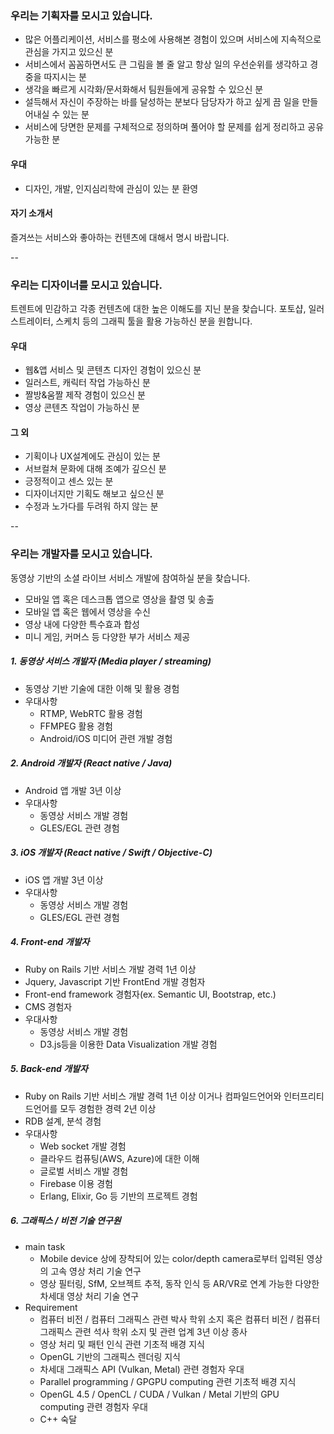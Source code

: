 ### 우리는 기획자를 모시고 있습니다.
- 많은 어플리케이션, 서비스를 평소에 사용해본 경험이 있으며 서비스에 지속적으로 관심을 가지고 있으신 분
- 서비스에서 꼼꼼하면서도 큰 그림을 볼 줄 알고 항상 일의 우선순위를 생각하고 경중을 따지시는 분
- 생각을 빠르게 시각화/문서화해서 팀원들에게 공유할 수 있으신 분
- 설득해서 자신이 주장하는 바를 달성하는 분보다 담당자가 하고 싶게 끔 일을 만들어내실 수 있는 분
- 서비스에 당면한 문제를 구체적으로 정의하며 풀어야 할 문제를 쉽게 정리하고 공유 가능한 분

#### 우대
- 디자인, 개발, 인지심리학에 관심이 있는 분 환영

#### 자기 소개서
즐겨쓰는 서비스와 좋아하는 컨텐츠에 대해서 명시 바랍니다.

--

### 우리는 디자이너를 모시고 있습니다.

트렌트에 민감하고 각종 컨텐츠에 대한 높은 이해도를 지닌 분을 찾습니다.
포토샵, 일러스트레이터, 스케치 등의 그래픽 툴을 활용 가능하신 분을 원합니다.

#### 우대

- 웹&앱 서비스 및 콘텐츠 디자인 경험이 있으신 분
- 일러스트, 캐릭터 작업 가능하신 분
- 짤방&움짤 제작 경험이 있으신 분
- 영상 콘텐츠 작업이 가능하신 분

#### 그 외

- 기획이나 UX설계에도 관심이 있는 분
- 서브컬쳐 문화에 대해 조예가 깊으신 분
- 긍정적이고 센스 있는 분
- 디자이너지만 기획도 해보고 싶으신 분
- 수정과 노가다를 두려워 하지 않는 분

--

### 우리는 개발자를 모시고 있습니다.
동영상 기반의 소셜 라이브 서비스 개발에 참여하실 분을 찾습니다.
* 모바일 앱 혹은 데스크톱 앱으로 영상을 촬영 및 송출
* 모바일 앱 혹은 웹에서 영상을 수신
* 영상 내에 다양한 특수효과 합성
* 미니 게임, 커머스 등 다양한 부가 서비스 제공

##### 1. 동영상 서비스 개발자 (Media player / streaming)
* 동영상 기반 기술에 대한 이해 및 활용 경험
* 우대사항
    * RTMP, WebRTC 활용 경험
    * FFMPEG 활용 경험
    * Android/iOS 미디어 관련 개발 경험

##### 2. Android 개발자 (React native / Java)
* Android 앱 개발 3년 이상
* 우대사항
    * 동영상 서비스 개발 경험
    * GLES/EGL 관련 경험

##### 3. iOS 개발자 (React native / Swift / Objective-C)
* iOS 앱 개발 3년 이상
* 우대사항
    * 동영상 서비스 개발 경험
    * GLES/EGL 관련 경험

##### 4. Front-end 개발자
* Ruby on Rails 기반 서비스 개발 경력 1년 이상
* Jquery, Javascript 기반 FrontEnd 개발 경험자
* Front-end framework 경험자(ex. Semantic UI, Bootstrap, etc.)
* CMS 경험자
* 우대사항
    * 동영상 서비스 개발 경험
    * D3.js등을 이용한 Data Visualization 개발 경험

##### 5. Back-end 개발자
* Ruby on Rails 기반 서비스 개발 경력 1년 이상 이거나 컴파일드언어와 인터프리티드언어를 모두 경험한 경력 2년 이상
* RDB 설계, 분석 경험
* 우대사항
    * Web socket 개발 경험
    * 클라우드 컴퓨팅(AWS, Azure)에 대한 이해
    * 글로벌 서비스 개발 경험
    * Firebase 이용 경험
    * Erlang, Elixir, Go 등 기반의 프로젝트 경험

##### 6. 그래픽스 / 비전 기술 연구원
* main task
    * Mobile device 상에 장착되어 있는 color/depth camera로부터 입력된 영상의 고속 영상 처리 기술 연구
    * 영상 필터링, SfM, 오브젝트 추적, 동작 인식 등 AR/VR로 연계 가능한 다양한 차세대 영상 처리 기술 연구
* Requirement
    * 컴퓨터 비전 / 컴퓨터 그래픽스 관련 박사 학위 소지 혹은 컴퓨터 비전 / 컴퓨터 그래픽스 관련 석사 학위 소지 및 관련 업계 3년 이상 종사
    * 영상 처리 및 패턴 인식 관련 기초적 배경 지식
    * OpenGL 기반의 그래픽스 렌더링 지식
    * 차세대 그래픽스 API (Vulkan, Metal) 관련 경험자 우대
    * Parallel programming / GPGPU computing 관련 기초적 배경 지식
    * OpenGL 4.5 / OpenCL / CUDA / Vulkan / Metal 기반의 GPU computing 관련 경험자 우대
    * C++ 숙달
